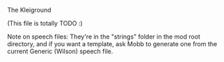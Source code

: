 The Kleiground

(This file is totally TODO :)

Note on speech files:
They're in the "strings" folder in the mod root directory, and if you want a template, ask Mobb to generate one from the current Generic (Wilson) speech file.
